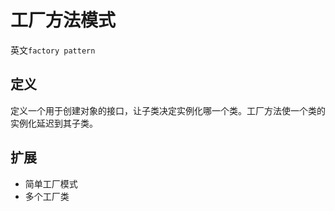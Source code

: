 # 工厂方法模式

英文`factory pattern`

## 定义

定义一个用于创建对象的接口，让子类决定实例化哪一个类。工厂方法使一个类的实例化延迟到其子类。

## 扩展
- 简单工厂模式
- 多个工厂类